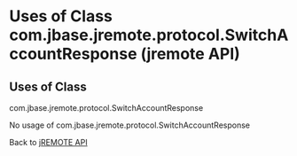 # Uses of Class com.jbase.jremote.protocol.SwitchAccountResponse (jremote API)

<PageHeader />

## Uses of Class
com.jbase.jremote.protocol.SwitchAccountResponse

No usage of com.jbase.jremote.protocol.SwitchAccountResponse

Back to [jREMOTE API](com_jbase_jremote_package-summary)



  
<PageFooter />
